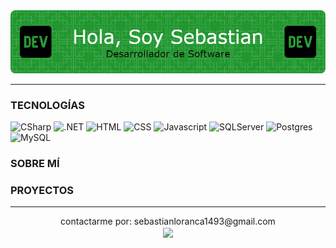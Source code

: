 <div align="center">
<img src="https://github.com/SLoranca/SLoranca/blob/main/banner-profile-5.png"/>
</div>
<hr>
<h3>TECNOLOGÍAS</h3>
<div id="badges">
  <img src="https://img.shields.io/badge/c%23-%23239120.svg?style=for-the-badge&logo=csharp&logoColor=white" alt="CSharp"/>
  <img src="https://img.shields.io/badge/.NET-5C2D91?style=for-the-badge&logo=.net&logoColor=white" alt=".NET"/>
  <img src="https://img.shields.io/badge/html5-%23E34F26.svg?style=for-the-badge&logo=html5&logoColor=white" alt="HTML"/>
  <img src="https://img.shields.io/badge/css3-%231572B6.svg?style=for-the-badge&logo=css3&logoColor=white" alt="CSS"/>
  <img src="https://img.shields.io/badge/javascript-%23323330.svg?style=for-the-badge&logo=javascript&logoColor=%23F7DF1E" alt="Javascript"/>
   <img src="https://img.shields.io/badge/Microsoft%20SQL%20Server-CC2927?style=for-the-badge&logo=microsoft%20sql%20server&logoColor=white" alt="SQLServer"/>
   <img src="https://img.shields.io/badge/postgres-%23316192.svg?style=for-the-badge&logo=postgresql&logoColor=white" alt="Postgres"/>
   <img src="https://img.shields.io/badge/mysql-4479A1.svg?style=for-the-badge&logo=mysql&logoColor=white" alt="MySQL"/>
</div>

<h3>SOBRE MÍ</h3>


<h3>PROYECTOS</h3>



<hr>
<div align="center">
<span align="center">
   contactarme por:
</span>
   sebastianloranca1493@gmail.com
  <br/>
  <img src="https://img.shields.io/badge/github-%23121011.svg?style=for-the-badge&logo=github&logoColor=white" align="center"/>
</div>
